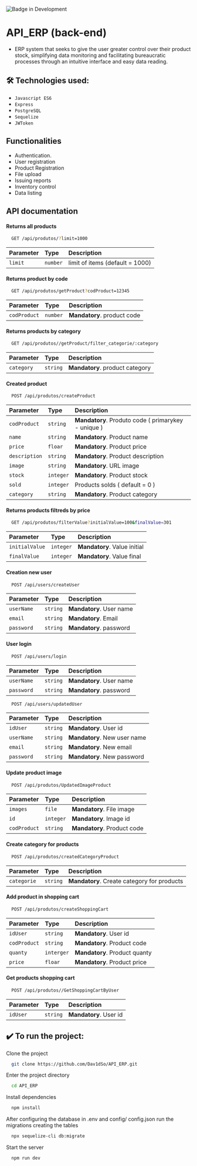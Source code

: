 ![Badge in Development](http://img.shields.io/static/v1?label=STATUS&message=EM%20DESENVOLVIMENTO&color=GREEN&style=for-the-badge)

# API_ERP (back-end)

- ERP system that seeks to give the user greater control over their product stock, simplifying data monitoring and facilitating bureaucratic processes through an intuitive interface and easy data reading.

## 🛠️ Technologies used:

- ``Javascript ES6``
- ``Express``
- ``PostgreSQL``
- ``Sequelize``
- ``JWToken``

## Functionalities

- Authentication.
- User registration
- Product Registration
- File upload
- Issuing reports
- Inventory control
- Data listing


## API documentation

#### Returns all products

```bash
  GET /api/produtos/?limit=1000
```

| Parameter | Type     | Description                     |
| :-------- | :------- | :------------------------------ |
| `limit`   | `number` | limit of items (default = 1000) |

#### Returns product by code

```bash
  GET /api/produtos/getProduct?codProduct=12345
```

| Parameter    | Type     | Description                 |
| :----------- | :------- | :-------------------------- |
| `codProduct` | `number` | **Mandatory**. product code |

#### Returns products by category

```bash
  GET /api/produtos//getProduct/filter_categorie/:category
```

| Parameter   | Type    | Description                  |
| :---------- | :------ | :--------------------------- |
| `category`  | `string` | **Mandatory**. product category |

#### Created product

```bash
  POST /api/produtos/createProduct
```

| Parameter    | Type      | Description                        |
| :----------- | :-------- | :--------------------------------- |
| `codProduct` | `string` | **Mandatory**. Produto code ( primarykey - unique )   |
| `name`       | `string`  | **Mandatory**. Product name        |
| `price`      | `floar`   | **Mandatory**. Product price       |
| `description`| `string`  | **Mandatory**. Product description | 
| `image`      | `string`  | **Mandatory**. URL image           |
| `stock`      | `integer` | **Mandatory**. Product stock       |
| `sold`       | `integer` | Products solds ( default = 0 )     |
| `category`   | `string`  | **Mandatory**. Product category    |


#### Returns products filtreds by price

```bash
  GET /api/produtos/filterValue?initialValue=100&finalValue=301
```

| Parameter     | Type      | Description                  |
| :----------   | :-------- | :--------------------------- |
| `initialValue`| `integer` | **Mandatory**. Value initial |
| `finalValue`  | `integer` | **Mandatory**. Value final   |

#### Creation new user

```bash
  POST /api/users/createUser
```

| Parameter  | Type     | Description              |
| :--------- | :------- | :----------------------- | 
| `userName` | `string` | **Mandatory**. User name |
| `email`    | `string` | **Mandatory**. Email     |
| `password` | `string` | **Mandatory**. password  |


#### User login

```bash
  POST /api/users/login
```

| Parameter  | Type     | Description              |
| :--------- | :------- | :----------------------- | 
| `userName` | `string` | **Mandatory**. User name |
| `password` | `string` | **Mandatory**. password  |


```bash
  POST /api/users/updatedUser
```

| Parameter  | Type       | Description                  |
| :----------| :--------- | :----------------------------|
| `idUser`   | `string`   | **Mandatory**. User id       |
| `userName` | `string`   | **Mandatory**. New user name |
| `email`    | `string`   | **Mandatory**. New email     |
| `password` | `string`   | **Mandatory**. New password  |


#### Update product image

```bash
  POST /api/produtos/UpdatedImageProduct
```

| Parameter  | Type       | Description                 |
| :----------| :--------- | :-------------------------- |
| `images`   | `file`     | **Mandatory**. File image   |
| `id`       | `integer`  | **Mandatory**. Image id     |
|`codProduct`| `string`   | **Mandatory**. Product code |

#### Create category for products

```bash
  POST /api/produtos/createdCategoryProduct
```

| Parameter  | Type       | Description                 |
| :----------| :--------- | :-------------------------- |
|`categorie`| `string`   | **Mandatory**. Create category for products |


#### Add product in shopping cart

```bash
  POST /api/produtos/createShoppingCart
```

| Parameter  | Type       | Description                   |
| :----------| :--------- | :---------------------------- |
| `idUser`   | `string`   | **Mandatory**. User id        |
|`codProduct`| `string`   | **Mandatory**. Product code   |
|  `quanty`  | `interger` | **Mandatory**. Product quanty |
| `price`    | `floar`    | **Mandatory**. Product price  |

#### Get products shopping cart

```bash
  POST /api/produtos//GetShoppingCartByUser
```

| Parameter  | Type       | Description                   |
| :----------| :--------- | :---------------------------- |
| `idUser`   | `string`   | **Mandatory**. User id        |

## ✔️ To run the project:

Clone the project

```bash
  git clone https://github.com/Dav1dSo/API_ERP.git
```

Enter the project directory

```bash
  cd API_ERP
```

Install dependencies

```bash
  npm install
```

After configuring the database in .env and config/ config.json run the migrations creating the tables

```bash
  npx sequelize-cli db:migrate
```
Start the server

```bash
  npm run dev
``` 
